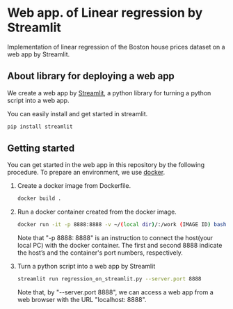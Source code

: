 # Web app. of Linear regression by Streamlit

Implementation of linear regression of the Boston house prices dataset on a web app by Streamlit.

## About library for deploying a web app

We create a web app by 
[Streamlit](https://streamlit.io/),
a python library for turning a python script into a web app.

You can easily install and get started in streamlit.

```bash
pip install streamlit
```

## Getting started

You can get started in the web app in this repository by the following procedure. To prepare an environment, we use 
[docker](https://www.docker.com/).

1.  Create a docker image from Dockerfile.

    ```bash
    docker build .
    ```

2.  Run a docker container created from the docker image. 

    ```bash
    docker run -it -p 8888:8888 -v ~/(local dir)/:/work (IMAGE ID) bash
    ```

    Note that "-p 8888: 8888" is an instruction to connect the host(your local PC) with the docker container. The first and second 8888 indicate the host’s and the container's port numbers, respectively.

3.  Turn a python script into a web app by Streamlit

    ```bash
    streamlit run regression_on_streamlit.py --server.port 8888
    ```

    Note that, by "--server.port 8888", we can access a web app from a web browser with the URL "localhost: 8888".